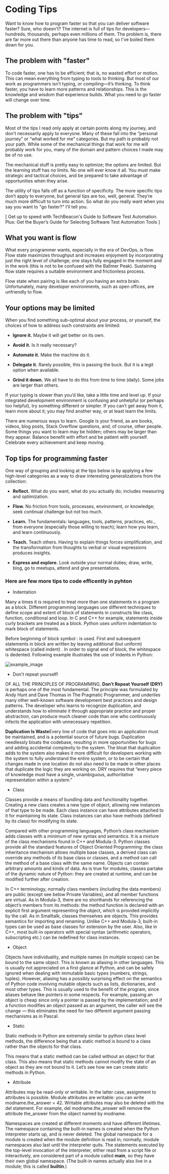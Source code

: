 # Coding Tips


Want to know how to program faster so that you can deliver software faster? Sure, who doesn't? The internet is full of tips  for developers—hundreds, thousands, perhaps even millions of them. The problem is, there are far more out there than anyone has time to read, so I've boiled them down for you.


## The problem with "faster"

To code faster, one has to be efficient; that is, no wasted effort or motion. This can mean everything from typing to tools to thinking. But most of our work as programmers isn’t typing, or compiling—it’s thinking. To think faster, you have to learn more patterns and relationships. This is the knowledge and wisdom that experience builds. What you need to go faster will change over time.

## The problem with "tips"

Most of the tips I read only apply at certain points along my journey, and don't necessarily apply to everyone. Many of these fall into the “personal journey” or  “what worked for me” categories. But my path is probably not your path. While some of the mechanical things that work for me will probably work for you, many of the domain and pattern choices I made may be of no use.

The mechanical stuff is pretty easy to optimize; the options are limited. But the learning stuff has no limits. No one will ever know it all. You must make strategic and tactical choices, and be prepared to take advantage of opportunities when they arise.

The utility of tips falls off as a function of specificity. The more specific tips don’t apply to everyone, but general tips are too, well, general. They’re much more difficult to turn into action. So what do you really want when you say you want to "go faster?" I'll tell you.

[ Get up to speed with TechBeacon's Guide to Software Test Automation. Plus: Get the Buyer’s Guide for Selecting Software Test Automation Tools ]

## What you want is flow

What every programmer wants, especially in the era of DevOps, is flow. Flow state maximizes throughput and increases enjoyment by incorporating just the right level of challenge; one stays fully engaged in the moment and in the work (this is not to be confused with the Ballmer Peak). Sustaining flow state requires a suitable environment and frictionless process.

Flow state when pairing is like each of you having an extra brain. Unfortunately, many developer environments, such as open offices, are unfriendly to flow.

## Your options may be limited

When you find something sub-optimal about your process, or yourself, the choices of how to address such constraints are limited:

* **Ignore it.**  Maybe it will get better on its own.

* **Avoid it.** Is it really necessary?

* **Automate it.** Make the machine do it.

* **Delegate it.** Rarely possible, this is passing the buck. But it is a legit option when available.

* **Grind it down.** We all have to do this from time to time (daily). Some  jobs are larger than others.

If your typing is slower than you’d like, take a little time and level up. If your integrated development environment is confusing and unhelpful (or perhaps too helpful), try something different or simpler. If you can’t get away from it, learn more about it; you may find another way, or at least learn the limits.

There are numerous ways to learn. Google is your friend, as are books, videos, blog posts, Stack Overflow questions, and, of course, other people. Some things you want to learn may be hidden; others may be larger than they appear. Balance benefit with effort and be patient with yourself. Celebrate every achievement and keep moving.

## Top tips for programming faster

One way of grouping and looking at the tips below is by applying a few high-level categories as a way to draw interesting generalizations from the collection:

* **Reflect.** What do you want, what do you actually do; includes measuring and optimization.

* **Flow.** No friction from tools, processes, environment, or knowledge; seek continual challenge but not too much.

* **Learn.** The fundamentals: languages, tools, patterns, practices, etc., from everyone (especially those willing to teach); learn how you learn, and learn continuously.

* **Teach.** Teach others. Having to explain things forces simplification, and the transformation from thoughts to verbal or visual expressions produces insights.

* **Express and explore.** Look outside your normal duties; draw, write, blog, go to meetups, attend and give presentations.


### Here are few more tips to code efficently in pyhton

* Indentation

Many a times it is required to treat more than one statements in a program as a block. Different programming languages use different techniques to define scope and extent of block of statements in constructs like class, function, conditional and loop. In C and C++ for example, statements inside curly brackets are treated as a block. Python uses uniform indentation to mark block of statements.

Before beginning of block symbol : is used. First and subsequent statements in block are written by leaving additional (but uniform) whitespace (called indent) . In order to signal end of block, the whitespace is dedented. Following example illustrates the use of indents in Python:

![example_image](/images/Indentation.png)


* Don't repeat yourself!

OF ALL THE PRINCIPLES OF PROGRAMMING, **Don’t Repeat Yourself (DRY)** is perhaps one of the most fundamental. The principle was formulated by Andy Hunt and Dave Thomas in The Pragmatic Programmer, and underlies many other well-known software development best practices and design patterns. The developer who learns to recognize duplication, and understands how to eliminate it through appropriate practice and proper abstraction, can produce much cleaner code than one who continuously infects the application with unnecessary repetition.

**Duplication Is Waste**Every line of code that goes into an application must be maintained, and is a potential source of future bugs. Duplication needlessly bloats the codebase, resulting in more opportunities for bugs and adding accidental complexity to the system. The bloat that duplication adds to the system also makes it more difficult for developers working with the system to fully understand the entire system, or to be certain that changes made in one location do not also need to be made in other places that duplicate the logic they are working on. DRY requires that “every piece of knowledge must have a single, unambiguous, authoritative representation within a system.”


* Class


Classes provide a means of bundling data and functionality together. Creating a new class creates a new type of object, allowing new instances of that type to be made. Each class instance can have attributes attached to it for maintaining its state. Class instances can also have methods (defined by its class) for modifying its state.

Compared with other programming languages, Python’s class mechanism adds classes with a minimum of new syntax and semantics. It is a mixture of the class mechanisms found in C++ and Modula-3. Python classes provide all the standard features of Object Oriented Programming: the class inheritance mechanism allows multiple base classes, a derived class can override any methods of its base class or classes, and a method can call the method of a base class with the same name. Objects can contain arbitrary amounts and kinds of data. As is true for modules, classes partake of the dynamic nature of Python: they are created at runtime, and can be modified further after creation.

In C++ terminology, normally class members (including the data members) are public (except see below Private Variables), and all member functions are virtual. As in Modula-3, there are no shorthands for referencing the object’s members from its methods: the method function is declared with an explicit first argument representing the object, which is provided implicitly by the call. As in Smalltalk, classes themselves are objects. This provides semantics for importing and renaming. Unlike C++ and Modula-3, built-in types can be used as base classes for extension by the user. Also, like in C++, most built-in operators with special syntax (arithmetic operators, subscripting etc.) can be redefined for class instances.


* Object

Objects have individuality, and multiple names (in multiple scopes) can be bound to the same object. This is known as aliasing in other languages. This is usually not appreciated on a first glance at Python, and can be safely ignored when dealing with immutable basic types (numbers, strings, tuples). However, aliasing has a possibly surprising effect on the semantics of Python code involving mutable objects such as lists, dictionaries, and most other types. This is usually used to the benefit of the program, since aliases behave like pointers in some respects. For example, passing an object is cheap since only a pointer is passed by the implementation; and if a function modifies an object passed as an argument, the caller will see the change — this eliminates the need for two different argument passing mechanisms as in Pascal.

* Static

Static methods in Python are extremely similar to python class level methods, the difference being that a static method is bound to a class rather than the objects for that class.

This means that a static method can be called without an object for that class. This also means that static methods cannot modify the state of an object as they are not bound to it. Let’s see how we can create static methods in Python.

* Attribute 

Attributes may be read-only or writable. In the latter case, assignment to attributes is possible. Module attributes are writable: you can write modname.the_answer = 42. Writable attributes may also be deleted with the del statement. For example, del modname.the_answer will remove the attribute the_answer from the object named by modname.

Namespaces are created at different moments and have different lifetimes. The namespace containing the built-in names is created when the Python interpreter starts up, and is never deleted. The global namespace for a module is created when the module definition is read in; normally, module namespaces also last until the interpreter quits. The statements executed by the top-level invocation of the interpreter, either read from a script file or interactively, are considered part of a module called __main__, so they have their own global namespace. (The built-in names actually also live in a module; this is called __builtin__.)
